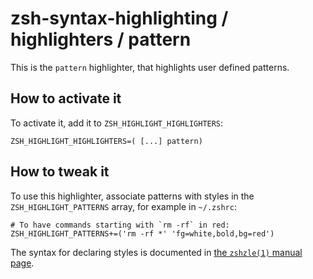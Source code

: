 zsh-syntax-highlighting / highlighters / pattern
================================================

This is the `pattern` highlighter, that highlights user defined patterns.


How to activate it
------------------

To activate it, add it to `ZSH_HIGHLIGHT_HIGHLIGHTERS`:

    ZSH_HIGHLIGHT_HIGHLIGHTERS=( [...] pattern)


How to tweak it
---------------

To use this highlighter, associate patterns with styles in the `ZSH_HIGHLIGHT_PATTERNS` array, for example in `~/.zshrc`:

    # To have commands starting with `rm -rf` in red:
    ZSH_HIGHLIGHT_PATTERNS+=('rm -rf *' 'fg=white,bold,bg=red')

The syntax for declaring styles is documented in [the `zshzle(1)` manual
page](http://zsh.sourceforge.net/Doc/Release/Zsh-Line-Editor.html#SEC135).
